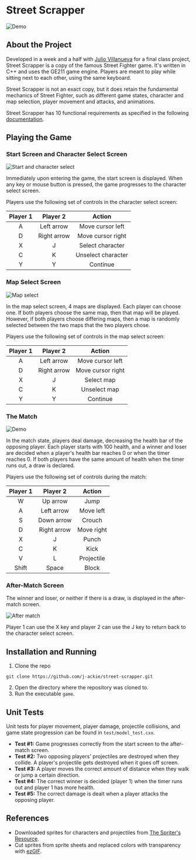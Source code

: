 # Street Scrapper

![Demo](https://i.imgur.com/RXx4cDG.gif)

## About the Project
Developed in a week and a half with [Julio Villanueva](https://github.com/julio-villa) for a final class project, Street Scrapper is a copy of the famous Street Fighter game. It's written in C++ and uses the GE211 game engine. Players are meant to play while sitting next to each other, using the same keyboard.

Street Scrapper is not an exact copy, but it does retain the fundamental mechanics of Street Fighter, such as different game states, character and map selection, player movement and attacks, and animations.

Street Scrapper has 10 functional requirements as specified in the following [documentation](https://docs.google.com/document/d/1Y6FMmDDyXs5nOaggsxvhPSJl1z6PhruivHR6oaYs59E).

## Playing the Game
### Start Screen and Character Select Screen

![Start and character select](https://i.imgur.com/ECKHnU9.gif)

Immediately upon entering the game, the start screen is displayed. When any key or mouse button is pressed, the game progresses to the character select screen.

Players use the following set of controls in the character select screen:

| Player 1 |  Player 2   |        Action       |
| :------: | :---------: | :-----------------: |
|    A     | Left arrow  |   Move cursor left  |
|    D     | Right arrow |   Move cursor right |
|    X     |      J      |   Select character  |
|    C     |      K      |  Unselect character |
|    Y     |      Y      |      Continue       |

### Map Select Screen

![Map select](https://i.imgur.com/74g40Xk.gif)

In the map select screen, 4 maps are displayed. Each player can choose one. If both players choose the same map, then that map will be played. However, if both players choose differing maps, then a map is randomly selected between the two maps that the two players chose.

Players use the following set of controls in the map select screen:

| Player 1 |  Player 2   |        Action       |
| :------: | :---------: | :-----------------: |
|    A     | Left arrow  |   Move cursor left  |
|    D     | Right arrow |   Move cursor right |
|    X     |      J      |      Select map     |
|    C     |      K      |     Unselect map    |
|    Y     |      Y      |      Continue       |

### The Match

![Demo](https://i.imgur.com/RXx4cDG.gif)

In the match state, players deal damage, decreasing the health bar of the opposing player. Each player starts with 100 health, and a winner and loser are decided when a player's health bar reaches 0 or when the timer reaches 0. If both players have the same amount of health when the timer runs out, a draw is declared.

Players use the following set of controls during the match:

| Player 1 |   Player 2   |    Action    |
| :------: | :----------: | :----------: |
|    W     |  Up arrow    |  Jump        |
|    A     |  Left arrow  |  Move left   | 
|    S     |  Down arrow  |  Crouch      |
|    D     |  Right arrow |  Move right  |
|    X     |      J       |  Punch       |
|    C     |      K       |  Kick        |
|    V     |      L       |  Projectile  |
|  Shift   |    Space     |  Block       |

### After-Match Screen

The winner and loser, or neither if there is a draw, is displayed in the after-match screen.

![After match](https://i.imgur.com/Vi8FRzI.png)

Player 1 can use the X key and player 2 can use the J key to return back to the character select screen.

## Installation and Running
1. Clone the repo
```
git clone https://github.com/j-ackie/street-scrapper.git
```
2. Open the directory where the repository was cloned to.
3. Run the executable `game`.

## Unit Tests
Unit tests for player movement, player damage, projectile collisions, and game state progression can be found in `test/model_test.cxx`.

- **Test #1:** Game progresses correctly from the start screen to the after-match screen.
- **Test #2:** Two opposing players' projectiles are destroyed when they collide. A player's projectile gets destroyed when it goes off screen.
- **Test #3:** A player moves the correct amount of distance when they walk or jump a certain direction.
- **Test #4:** The correct winner is decided (player 1) when the timer runs out and player 1 has more health.
- **Test #5:** The correct damage is dealt when a player attacks the opposing player.

## References
- Downloaded sprites for characters and projectiles from [The Spriter's Resource](https://www.spriters-resource.com/snes/supersf2/).
- Cut sprites from sprite sheets and replaced colors with transparency with [ezGIF](https://ezgif.com/sprite-cutter).
